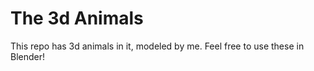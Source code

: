 # The 3d Animals

This repo has 3d animals in it, modeled by me. Feel free to use these in Blender!
